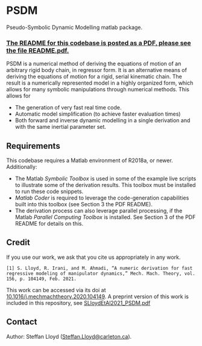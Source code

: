 # PSDM

Pseudo-Symbolic Dynamic Modelling matlab package.

### [**The README for this codebase is posted as a PDF, please see the file README.pdf.**](README.pdf)

PSDM is a numerical method of deriving the equations of motion of an arbitrary rigid body chain, in regressor form. It is an alternative means of deriving the equations of motion for a rigid, serial kinematic chain. The result is a numerically represented model in a highly organized form, which allows for many symbolic manipulations through numerical methods. This allows for

 - The generation of very fast real time code.
 - Automatic model simplification (to achieve faster evaluation times)
 - Both forward and inverse dynamic modelling in a single derivation and with the same inertial parameter set.

## Requirements
This codebase requires a Matlab environment of R2018a, or newer. Additionally:

 - The Matlab *Symbolic Toolbox* is used in some of the example live scripts to illustrate some of the derivation results. This toolbox must be installed to run these code snippets.
 - *Matlab Coder* is required to leverage the code-generation capabilities built into this toolbox (see Section 3 the PDF README).
 - The derivation process can also leverage parallel processing, if the Matlab *Parallel Computing Toolbox* is installed. See Section 3 of the PDF README for details on this. 

## Credit
If you use our work, we ask that you cite us appropriately in any work.

``[1] S. Lloyd, R. Irani, and M. Ahmadi, “A numeric derivation for fast regressive modeling of manipulator dynamics,” Mech. Mach. Theory, vol. 156, p. 104149, Feb. 2021.``

This work can be accessed via its doi at [10.1016/j.mechmachtheory.2020.104149](https://doi.org/10.1016/j.mechmachtheory.2020.104149). A preprint version of this work is included in this repository, see [SLloydEtAl2021_PSDM.pdf](SLloydEtAl2021_PSDM.pdf)

## Contact
Author: Steffan Lloyd (Steffan.Lloyd@carleton.ca).
